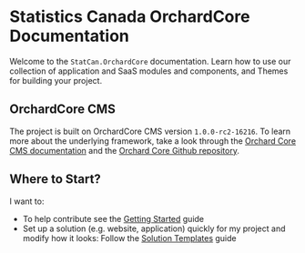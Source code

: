 # Statistics Canada OrchardCore Documentation

Welcome to the `StatCan.OrchardCore` documentation. Learn how to use our collection of application and SaaS modules and components, and Themes for building your project.

## OrchardCore CMS

The project is built on OrchardCore CMS version `1.0.0-rc2-16216`. To learn more about the underlying framework, take a look through the [Orchard Core CMS documentation](https://docs.orchardcore.net) and the [Orchard Core Github repository](https://github.com/OrchardCMS/OrchardCore).


## Where to Start?

I want to:
* To help contribute see the [Getting Started](development/getting-started/) guide 
* Set up a solution (e.g. website, application) quickly for my project and modify how it looks: Follow the [Solution Templates](development/solution-templates) guide
